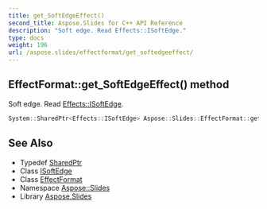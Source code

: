 ```yaml
---
title: get_SoftEdgeEffect()
second_title: Aspose.Slides for C++ API Reference
description: "Soft edge. Read Effects::ISoftEdge."
type: docs
weight: 196
url: /aspose.slides/effectformat/get_softedgeeffect/
---
```

## EffectFormat::get_SoftEdgeEffect() method


Soft edge. Read [Effects::ISoftEdge](../../../aspose.slides.effects/isoftedge/).

```cpp
System::SharedPtr<Effects::ISoftEdge> Aspose::Slides::EffectFormat::get_SoftEdgeEffect() override
```

## See Also

* Typedef [SharedPtr](../../../system/sharedptr/)
* Class [ISoftEdge](../../../aspose.slides.effects/isoftedge/)
* Class [EffectFormat](../)
* Namespace [Aspose::Slides](../../)
* Library [Aspose.Slides](../../../)